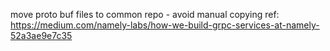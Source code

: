 move proto buf files to common repo - avoid manual copying
    ref: https://medium.com/namely-labs/how-we-build-grpc-services-at-namely-52a3ae9e7c35